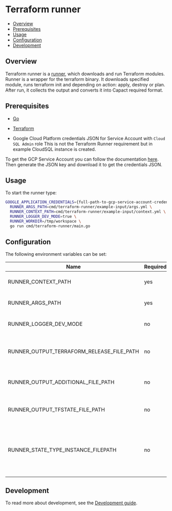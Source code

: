 # Terraform runner

- [Overview](#overview)
- [Prerequisites](#prerequisites)
- [Usage](#usage)
- [Configuration](#configuration)
- [Development](#development)

## Overview

Terraform runner is a [runner](https://capact.io/docs/architecture/runner), which downloads and run Terraform modules. Runner is a wrapper for
the terraform binary. It downloads specified module, runs terraform init and depending on action: apply, destroy or plan.
After run, it collects the output and converts it into Capact required format.

## Prerequisites

- [Go](https://golang.org)
- [Terraform](https://www.terraform.io/downloads.html)

- Google Cloud Platform credentials JSON for Service Account with `Cloud SQL Admin` role
  This is not the Terraform Runner requirement but in example CloudSQL instance is created.

To get the GCP Service Account you can follow the documentation [here](https://cloud.google.com/iam/docs/creating-managing-service-accounts#creating). Then generate the JSON key and download it to get the credentials JSON.

## Usage

To start the runner type:
```bash
GOOGLE_APPLICATION_CREDENTIALS={full-path-to-gcp-service-account-credentials-json} \
  RUNNER_ARGS_PATH=cmd/terraform-runner/example-input/args.yml \
  RUNNER_CONTEXT_PATH=cmd/terraform-runner/example-input/context.yml \
  RUNNER_LOGGER_DEV_MODE=true \
  RUNNER_WORKDIR=/tmp/workspace \
  go run cmd/terraform-runner/main.go
```

## Configuration

The following environment variables can be set:

| Name                                       | Required | Default                       | Description                                                                                                           |
|--------------------------------------------|----------|-------------------------------|-----------------------------------------------------------------------------------------------------------------------|
| RUNNER_CONTEXT_PATH                        | yes      |                               | Path to the YAML file with runner context                                                                             |
| RUNNER_ARGS_PATH                           | yes      |                               | Path to the YAML file with input arguments                                                                            |
| RUNNER_LOGGER_DEV_MODE                     | no       | `false`                       | Enable additional log messages                                                                                        |
| RUNNER_OUTPUT_TERRAFORM_RELEASE_FILE_PATH  | no       | `/tmp/terraform-release.yaml` | Defines path under which the Terraform artifacts is saved                                                             |
| RUNNER_OUTPUT_ADDITIONAL_FILE_PATH         | no       | `/tmp/additional.yaml`        | Defines path under which the additional output is saved                                                               |
| RUNNER_OUTPUT_TFSTATE_FILE_PATH            | no       | `/tmp/terraform.tfstate`      | Defines path under which the terraform.tfstate output is saved                                                        |
| RUNNER_STATE_TYPE_INSTANCE_FILEPATH        | no       |                               | Defines path to the input state TypeInstance file. If not set, then the runner will run apply with an empty state file|

## Development

To read more about development, see the [Development guide](https://capact.io/community/development/development-guide).
